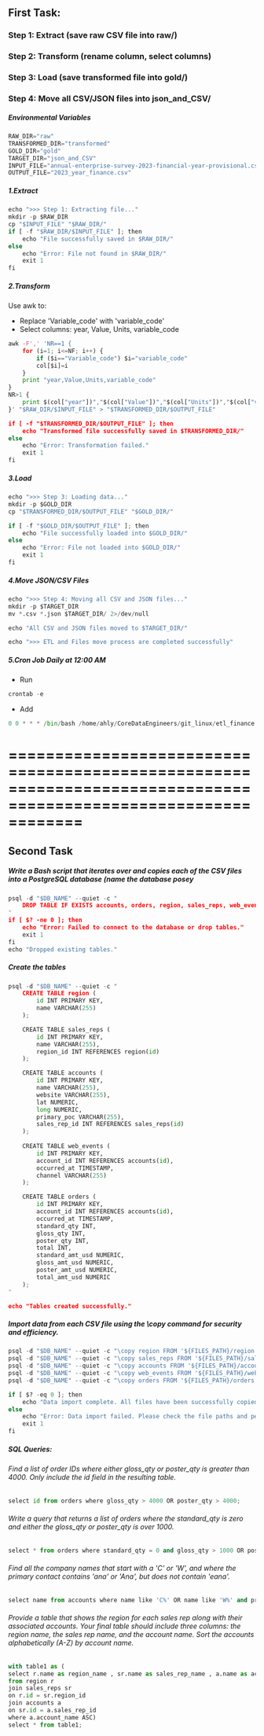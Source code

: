 ## First Task:

### Step 1: Extract (save raw CSV file into raw/)
### Step 2: Transform (rename column, select columns)
### Step 3: Load (save transformed file into gold/)
### Step 4: Move all CSV/JSON files into json_and_CSV/

##### Environmental Variables

```python
RAW_DIR="raw"
TRANSFORMED_DIR="transformed"
GOLD_DIR="gold"
TARGET_DIR="json_and_CSV"
INPUT_FILE="annual-enterprise-survey-2023-financial-year-provisional.csv"
OUTPUT_FILE="2023_year_finance.csv"
```

##### 1.Extract

```python
echo ">>> Step 1: Extracting file..."
mkdir -p $RAW_DIR
cp "$INPUT_FILE" "$RAW_DIR/"
if [ -f "$RAW_DIR/$INPUT_FILE" ]; then
    echo "File successfully saved in $RAW_DIR/"
else
    echo "Error: File not found in $RAW_DIR/"
    exit 1
fi
```

##### 2.Transform
Use awk to:
- Replace 'Variable_code' with 'variable_code'
- Select columns: year, Value, Units, variable_code

```python
awk -F',' 'NR==1 {
    for (i=1; i<=NF; i++) {
        if ($i=="Variable_code") $i="variable_code"
        col[$i]=i
    }
    print "year,Value,Units,variable_code"
}
NR>1 {
    print $(col["year"])","$(col["Value"])","$(col["Units"])","$(col["variable_code"])
}' "$RAW_DIR/$INPUT_FILE" > "$TRANSFORMED_DIR/$OUTPUT_FILE"

if [ -f "$TRANSFORMED_DIR/$OUTPUT_FILE" ]; then
    echo "Transformed file successfully saved in $TRANSFORMED_DIR/"
else
    echo "Error: Transformation failed."
    exit 1
fi
```

##### 3.Load

```python
echo ">>> Step 3: Loading data..."
mkdir -p $GOLD_DIR
cp "$TRANSFORMED_DIR/$OUTPUT_FILE" "$GOLD_DIR/"

if [ -f "$GOLD_DIR/$OUTPUT_FILE" ]; then
    echo "File successfully loaded into $GOLD_DIR/"
else
    echo "Error: File not loaded into $GOLD_DIR/"
    exit 1
fi

```

##### 4.Move JSON/CSV Files

```python
echo ">>> Step 4: Moving all CSV and JSON files..."
mkdir -p $TARGET_DIR
mv *.csv *.json $TARGET_DIR/ 2>/dev/null

echo "All CSV and JSON files moved to $TARGET_DIR/"

echo ">>> ETL and Files move process are completed successfully"
```

##### 5.Cron Job Daily at 12:00 AM

- Run
```python
crontab -e
```

- Add
```python
0 0 * * * /bin/bash /home/ahly/CoreDataEngineers/git_linux/etl_finance.sh >> /home/ahly/CoreDataEngineers/git_linux/logs/etl_log.txt 2>&1
```
# ================================================================================================================

## Second Task

##### Write a Bash script that iterates over and copies each of the CSV files into a PostgreSQL database (name the database posey

```python
psql -d "$DB_NAME" --quiet -c "
    DROP TABLE IF EXISTS accounts, orders, region, sales_reps, web_events CASCADE;
"
if [ $? -ne 0 ]; then
    echo "Error: Failed to connect to the database or drop tables."
    exit 1
fi
echo "Dropped existing tables."
```

##### Create the tables

```python
psql -d "$DB_NAME" --quiet -c "
    CREATE TABLE region (
        id INT PRIMARY KEY,
        name VARCHAR(255)
    );

    CREATE TABLE sales_reps (
        id INT PRIMARY KEY,
        name VARCHAR(255),
        region_id INT REFERENCES region(id)
    );

    CREATE TABLE accounts (
        id INT PRIMARY KEY,
        name VARCHAR(255),
        website VARCHAR(255),
        lat NUMERIC,
        long NUMERIC,
        primary_poc VARCHAR(255),
        sales_rep_id INT REFERENCES sales_reps(id)
    );
    
    CREATE TABLE web_events (
        id INT PRIMARY KEY,
        account_id INT REFERENCES accounts(id),
        occurred_at TIMESTAMP,
        channel VARCHAR(255)
    );

    CREATE TABLE orders (
        id INT PRIMARY KEY,
        account_id INT REFERENCES accounts(id),
        occurred_at TIMESTAMP,
        standard_qty INT,
        gloss_qty INT,
        poster_qty INT,
        total INT,
        standard_amt_usd NUMERIC,
        gloss_amt_usd NUMERIC,
        poster_amt_usd NUMERIC,
        total_amt_usd NUMERIC
    );
"

echo "Tables created successfully."
```

##### Import data from each CSV file using the \copy command for security and efficiency.

```python
psql -d "$DB_NAME" --quiet -c "\copy region FROM '${FILES_PATH}/region.csv' DELIMITER ',' CSV HEADER;"
psql -d "$DB_NAME" --quiet -c "\copy sales_reps FROM '${FILES_PATH}/sales_reps.csv' DELIMITER ',' CSV HEADER;"
psql -d "$DB_NAME" --quiet -c "\copy accounts FROM '${FILES_PATH}/accounts.csv' DELIMITER ',' CSV HEADER;"
psql -d "$DB_NAME" --quiet -c "\copy web_events FROM '${FILES_PATH}/web_events.csv' DELIMITER ',' CSV HEADER;"
psql -d "$DB_NAME" --quiet -c "\copy orders FROM '${FILES_PATH}/orders.csv' DELIMITER ',' CSV HEADER;"

if [ $? -eq 0 ]; then
    echo "Data import complete. All files have been successfully copied into the '${DB_NAME}' database."
else
    echo "Error: Data import failed. Please check the file paths and permissions."
    exit 1
fi
```

##### SQL Queries:

###### Find a list of order IDs where either gloss_qty or poster_qty is greater than 4000. Only include the id field in the resulting table.

```python
select id from orders where gloss_qty > 4000 OR poster_qty > 4000;
```

###### Write a query that returns a list of orders where the standard_qty is zero and either the gloss_qty or poster_qty is over 1000.

```python
select * from orders where standard_qty = 0 and gloss_qty > 1000 OR poster_qty > 1000;
```

###### Find all the company names that start with a 'C' or 'W', and where the primary contact contains 'ana' or 'Ana', but does not contain 'eana'.

```python
select name from accounts where name like 'C%' OR name like 'W%' and primary_poc like '%ana%' and primary_poc not like '%eana%'
```

######  Provide a table that shows the region for each sales rep along with their associated accounts. Your final table should include three columns: the region name, the sales rep name, and the account name. Sort the accounts alphabetically (A-Z) by account name.

```python
with table1 as (
select r.name as region_name , sr.name as sales_rep_name , a.name as account_name
from region r
join sales_reps sr
on r.id = sr.region_id
join accounts a
on sr.id = a.sales_rep_id
where a.account_name ASC)
select * from table1;
```
